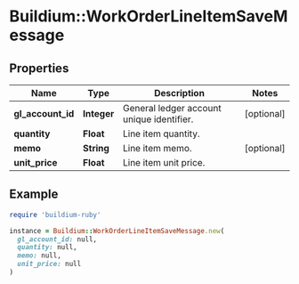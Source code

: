 # Buildium::WorkOrderLineItemSaveMessage

## Properties

| Name | Type | Description | Notes |
| ---- | ---- | ----------- | ----- |
| **gl_account_id** | **Integer** | General ledger account unique identifier. | [optional] |
| **quantity** | **Float** | Line item quantity. |  |
| **memo** | **String** | Line item memo. | [optional] |
| **unit_price** | **Float** | Line item unit price. |  |

## Example

```ruby
require 'buildium-ruby'

instance = Buildium::WorkOrderLineItemSaveMessage.new(
  gl_account_id: null,
  quantity: null,
  memo: null,
  unit_price: null
)
```

